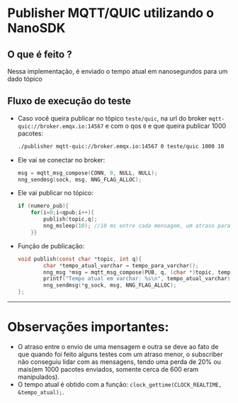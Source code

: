 # Publisher MQTT/QUIC utilizando o NanoSDK

## O que é feito ?

Nessa implementação, é enviado o tempo atual em nanosegundos para um dado tópico

## Fluxo de execução do teste

- Caso você queira publicar no tópico `teste/quic`, na url do broker `mqtt-quic://broker.emqx.io:14567` e com o qos `0` e que queira publicar 1000 pacotes:

    ```bash
    ./publisher mqtt-quic://broker.emqx.io:14567 0 teste/quic 1000 10
    ```

- Ele vai se conectar no broker:

    ```c
    msg = mqtt_msg_compose(CONN, 0, NULL, NULL);
    nng_sendmsg(sock, msg, NNG_FLAG_ALLOC);
    ```

- Ele vai publicar no tópico:

    ```c
    if (numero_pub){
		for(i=0;i<qpub;i++){
            publish(topic,q);
			nng_msleep(10); //10 ms entre cada mensagem, um atraso para o subscriber lidar com as mensagens
        }}
    ```
- Função de publicação:

    ```c
    void publish(const char *topic, int q){
			char *tempo_atual_varchar = tempo_para_varchar();
			nng_msg *msg = mqtt_msg_compose(PUB, q, (char *)topic, tempo_atual_varchar);
			printf("Tempo atual em varchar: %s\n", tempo_atual_varchar);
			nng_sendmsg(*g_sock, msg, NNG_FLAG_ALLOC);
    };
    ```



___

# Observações importantes:

- O atraso entre o envio de uma mensagem e outra se deve ao fato de que quando foi feito alguns testes com um atraso menor, o subscriber não conseguiu lidar com as mensagens, tendo uma perda de 20% ou mais(em 1000 pacotes enviados, somente cerca de 600 eram manipulados).
- O tempo atual é obtido com a função: `clock_gettime(CLOCK_REALTIME, &tempo_atual);`.

